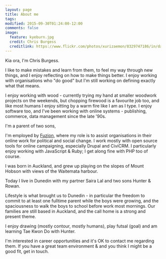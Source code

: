 ```yaml
---
layout: page
title: About me
tags:
modified: 2015-09-30T01:24:00-12:00
comments: false
image:
  feature: kyeburn.jpg
  credit: Chris Burgess
  creditlink: https://www.flickr.com/photos/xurizaemon/8329747186/in/dateposted-public/
---
```


Kia ora, I'm Chris Burgess.

I like to make mistakes and learn from them, to feel my way through new things, and I enjoy reflecting on how to make things better. I enjoy working with organisations who "do good" but I'm still working on defining exactly what that means.

I enjoy working with wood - currently trying my hand at smaller woodwork projects on the weekends, but chopping firewood is a favourite job too, and like most humans I enjoy sitting by a warm fire like I am as I type. I enjoy software too, and I've been working with online systems - publishing, commerce, data management since the late '90s.

I'm a parent of two sons,

I'm employed by [Fuzion](http://fuzion.co.nz), where my role is to assist organisations in their online work for political and social change. I work mostly with open source tools for online campaigning, especially Drupal and CiviCRM. I particularly enjoy working with JavaScript & Ruby; I get along fine with PHP too of course.

I was born in Auckland, and grew up playing on the slopes of Mount Hobson with views of the Waitemata harbour.

Today I live in Dunedin with my partner Saira Lal and two sons Hunter & Rowan.

Lifestyle is what brought us to Dunedin - in particular the freedom to commit to at least one fulltime parent while the boys were growing, and the spaciousness to walk the boys to school before work most mornings. Our families are still based in Auckland, and the call home is a strong and present theme.

I enjoy drawing (mostly contour, mostly humans), play futsal (goal) and am learning Tae Kwon Do with Hunter.

I'm interested in career opportunities and it's OK to contact me regarding them. If you have a great team environment & and you think I might be a good fit, get in touch.
